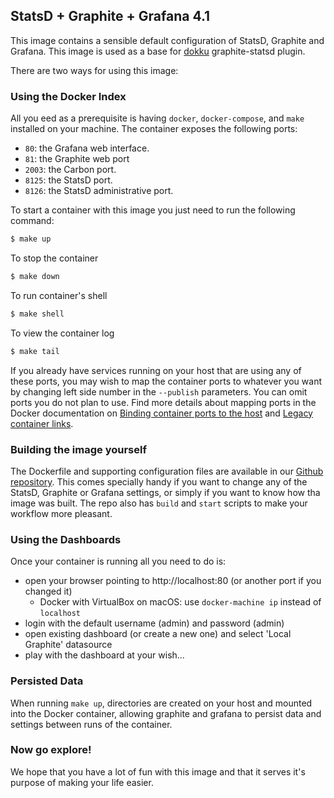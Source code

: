 StatsD + Graphite + Grafana 4.1
-------------------------------

This image contains a sensible default configuration of StatsD, Graphite and Grafana. This image is used as a base for [dokku](https://github.com/progrium/dokku) graphite-statsd plugin.

There are two ways for using this image:

### Using the Docker Index ###

All you eed as a prerequisite is having `docker`, `docker-compose`, and `make` installed on your machine. The container exposes the following ports:

- `80`: the Grafana web interface.
- `81`: the Graphite web port
- `2003`: the Carbon port. 
- `8125`: the StatsD port.
- `8126`: the StatsD administrative port.

To start a container with this image you just need to run the following command:

```bash
$ make up
```

To stop the container
```bash
$ make down
```

To run container's shell
```bash
$ make shell
```

To view the container log
```bash
$ make tail
```

If you already have services running on your host that are using any of these ports, you may wish to map the container
ports to whatever you want by changing left side number in the `--publish` parameters. You can omit ports you do not plan to use. Find more details about mapping ports in the Docker documentation on [Binding container ports to the host](https://docs.docker.com/engine/userguide/networking/default_network/binding/) and [Legacy container links](https://docs.docker.com/engine/userguide/networking/default_network/dockerlinks/).

### Building the image yourself ###

The Dockerfile and supporting configuration files are available in our [Github repository](https://github.com/jlachowski/docker-grafana-graphite).
This comes specially handy if you want to change any of the StatsD, Graphite or Grafana settings, or simply if you want
to know how tha image was built. The repo also has `build` and `start` scripts to make your workflow more pleasant.

### Using the Dashboards ###

Once your container is running all you need to do is:

- open your browser pointing to http://localhost:80 (or another port if you changed it)
  - Docker with VirtualBox on macOS: use `docker-machine ip` instead of `localhost`
- login with the default username (admin) and password (admin)
- open existing dashboard (or create a new one) and select 'Local Graphite' datasource
- play with the dashboard at your wish...

### Persisted Data ###

When running `make up`, directories are created on your host and mounted into the Docker container, allowing graphite and grafana to persist data and settings between runs of the container.

### Now go explore! ###

We hope that you have a lot of fun with this image and that it serves it's
purpose of making your life easier.
